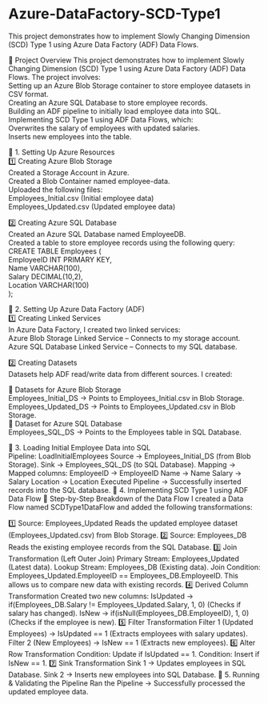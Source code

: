 # Azure-DataFactory-SCD-Type1
This project demonstrates how to implement Slowly Changing Dimension (SCD) Type 1 using Azure Data Factory (ADF) Data Flows.

🚀 Project Overview
This project demonstrates how to implement Slowly Changing Dimension (SCD) Type 1 using Azure Data Factory (ADF) Data Flows. The project involves:<br>
Setting up an Azure Blob Storage container to store employee datasets in CSV format.<br>
Creating an Azure SQL Database to store employee records.<br>
Building an ADF pipeline to initially load employee data into SQL.<br>
Implementing SCD Type 1 using ADF Data Flows, which:<br>
Overwrites the salary of employees with updated salaries.<br>
Inserts new employees into the table.


📌 1. Setting Up Azure Resources<br>
1️⃣ Creating Azure Blob Storage<br>
Created a Storage Account in Azure.<br>
Created a Blob Container named employee-data.<br>
Uploaded the following files:<br>
Employees_Initial.csv (Initial employee data)<br>
Employees_Updated.csv (Updated employee data)


2️⃣ Creating Azure SQL Database<br>
Created an Azure SQL Database named EmployeeDB.<br>
Created a table to store employee records using the following query:<br>
CREATE TABLE Employees (<br>
    EmployeeID INT PRIMARY KEY,<br>
    Name VARCHAR(100),<br>
    Salary DECIMAL(10,2),<br>
    Location VARCHAR(100)<br>
);


📌 2. Setting Up Azure Data Factory (ADF)<br>
1️⃣ Creating Linked Services<br>
In Azure Data Factory, I created two linked services:<br>
Azure Blob Storage Linked Service – Connects to my storage account.<br>
Azure SQL Database Linked Service – Connects to my SQL database.


2️⃣ Creating Datasets<br>
Datasets help ADF read/write data from different sources. I created:<br>

🔹 Datasets for Azure Blob Storage<br>
Employees_Initial_DS → Points to Employees_Initial.csv in Blob Storage.<br>
Employees_Updated_DS → Points to Employees_Updated.csv in Blob Storage.<br>
🔹 Dataset for Azure SQL Database<br>
Employees_SQL_DS → Points to the Employees table in SQL Database.


📌 3. Loading Initial Employee Data into SQL<br>
Pipeline: LoadInitialEmployees
Source → Employees_Initial_DS (from Blob Storage).
Sink → Employees_SQL_DS (to SQL Database).
Mapping → Mapped columns:
EmployeeID → EmployeeID
Name → Name
Salary → Salary
Location → Location
Executed Pipeline → Successfully inserted records into the SQL database.
📌 4. Implementing SCD Type 1 using ADF Data Flow
🔹 Step-by-Step Breakdown of the Data Flow
I created a Data Flow named SCDType1DataFlow and added the following transformations:

1️⃣ Source: Employees_Updated
Reads the updated employee dataset (Employees_Updated.csv) from Blob Storage.
2️⃣ Source: Employees_DB
Reads the existing employee records from the SQL Database.
3️⃣ Join Transformation (Left Outer Join)
Primary Stream: Employees_Updated (Latest data).
Lookup Stream: Employees_DB (Existing data).
Join Condition: Employees_Updated.EmployeeID == Employees_DB.EmployeeID.
This allows us to compare new data with existing records.
4️⃣ Derived Column Transformation
Created two new columns:
IsUpdated → if(Employees_DB.Salary != Employees_Updated.Salary, 1, 0) (Checks if salary has changed).
IsNew → if(isNull(Employees_DB.EmployeeID), 1, 0) (Checks if the employee is new).
5️⃣ Filter Transformation
Filter 1 (Updated Employees) → IsUpdated == 1 (Extracts employees with salary updates).
Filter 2 (New Employees) → IsNew == 1 (Extracts new employees).
6️⃣ Alter Row Transformation
Condition: Update if IsUpdated == 1.
Condition: Insert if IsNew == 1.
7️⃣ Sink Transformation
Sink 1 → Updates employees in SQL Database.
Sink 2 → Inserts new employees into SQL Database.
📌 5. Running & Validating the Pipeline
Ran the Pipeline → Successfully processed the updated employee data.

